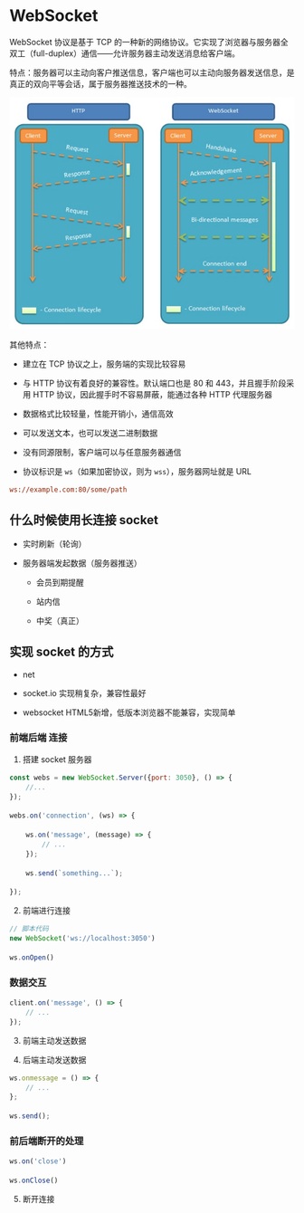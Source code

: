 # WebSocket

WebSocket 协议是基于 TCP 的一种新的网络协议。它实现了浏览器与服务器全双工（full-duplex）通信——允许服务器主动发送消息给客户端。

特点：服务器可以主动向客户推送信息，客户端也可以主动向服务器发送信息，是真正的双向平等会话，属于服务器推送技术的一种。

![WebSocket 与 HTTP](../assets/websocket01.jpg)

其他特点：

+ 建立在 TCP 协议之上，服务端的实现比较容易

+ 与 HTTP 协议有着良好的兼容性。默认端口也是 80 和 443，并且握手阶段采用 HTTP 协议，因此握手时不容易屏蔽，能通过各种 HTTP 代理服务器

+ 数据格式比较轻量，性能开销小，通信高效

+ 可以发送文本，也可以发送二进制数据

+ 没有同源限制，客户端可以与任意服务器通信

+ 协议标识是 `ws`（如果加密协议，则为 `wss`），服务器网址就是 URL

```ini
ws://example.com:80/some/path
```

## 什么时候使用长连接 socket

- 实时刷新（轮询）

- 服务器端发起数据（服务器推送）

    + 会员到期提醒

    + 站内信

    + 中奖（真正）

## 实现 socket 的方式

- net

- socket.io  实现稍复杂，兼容性最好

- websocket  HTML5新增，低版本浏览器不能兼容，实现简单

### 前端后端 连接

1. 搭建 socket 服务器

```js
const webs = new WebSocket.Server({port: 3050}, () => { 
    //... 
});

webs.on('connection', (ws) => {

    ws.on('message', (message) => {
        // ...
    });

    ws.send(`something...`);

});

```

2. 前端进行连接

```js
// 脚本代码
new WebSocket('ws://localhost:3050')

ws.onOpen()
```

### 数据交互

```js
client.on('message', () => {
    // ...
});
```

3. 前端主动发送数据

4. 后端主动发送数据

```js
ws.onmessage = () => {
    // ...
};

ws.send();
```

### 前后端断开的处理

```js
ws.on('close')

ws.onClose()
```

5. 断开连接
